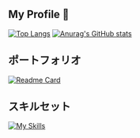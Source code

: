 ## My Profile 👋

[![Top Langs](https://github-readme-stats.vercel.app/api/top-langs/?username=sino3325&langs_count=20&disable_animations=true&size_weight=0.5&count_weight=0.5&layout=compact)](https://github.com/anuraghazra/github-readme-stats)
[![Anurag's GitHub stats](https://github-readme-stats.vercel.app/api?username=sino3325&show_icons=true&theme=tokyonight&hide_rank=true&include_all_commits=true&disable_animations=true)](https://github.com/anuraghazra/github-readme-stats)

## ポートフォリオ
<!-- TODO: 自身のポートフォリオの情報に書き換える -->
[![Readme Card](https://github-readme-stats.vercel.app/api/pin/?username=sino3325&repo=sino3325&show_owner=true)](https://github.com/anuraghazra/github-readme-stats)

## スキルセット

[![My Skills](https://skillicons.dev/icons?i=html,css,sass,tailwind,js,ts,vue,vite,py,selenium,github,firebase,figma,flask,git,vscode)](https://skillicons.dev)
